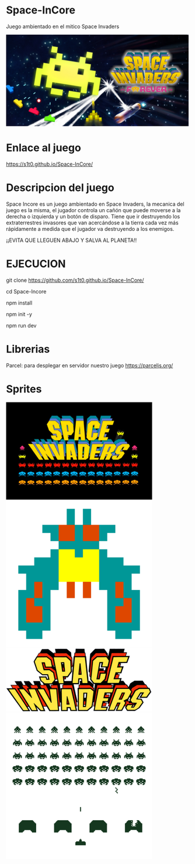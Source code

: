 # Space-InCore
Juego ambientado en el mitico Space Invaders


<img src="public/img/logoPrinci.jpg" width="500">


# Enlace al juego
https://s1t0.github.io/Space-InCore/

# Descripcion del juego
Space Incore es un juego ambientado en Space Invaders, la mecanica del juego es la misma, el jugador controla un cañón que puede moverse a la derecha o izquierda y un botón de disparo. Tiene que ir destruyendo los extraterrestres invasores  que van acercándose a la tierra cada vez más rápidamente a medida que el jugador va destruyendo a los enemigos. 

¡¡EVITA QUE LLEGUEN ABAJO Y SALVA AL PLANETA!!


# EJECUCION 

git clone https://github.com/s1t0.github.io/Space-InCore/

cd Space-Incore

npm install

npm init -y

npm run dev


# Librerias
Parcel: para desplegar en servidor nuestro juego  https://parceljs.org/

# Sprites


<img src="public/img/logo.jpg" width="400">
<img src="public/img/nave2.png" width="400">
<img src="public/img/titulo.png" width="400">
<img src="public/img/actores.png" width="400">


